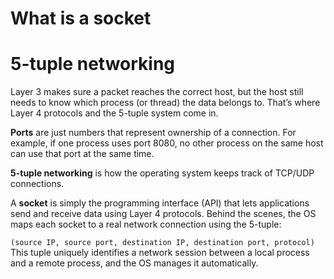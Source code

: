 # What is a socket

# 5-tuple networking

Layer 3 makes sure a packet reaches the correct host, but the host still needs to know which process (or thread) the data belongs to. That’s where Layer 4 protocols and the 5-tuple system come in.

**Ports** are just numbers that represent ownership of a connection. For example, if one process uses port 8080, no other process on the same host can use that port at the same time.

**5-tuple networking** is how the operating system keeps track of TCP/UDP connections.

A **socket** is simply the programming interface (API) that lets applications send and receive data using Layer 4 protocols. Behind the scenes, the OS maps each socket to a real network connection using the 5-tuple:

`(source IP, source port, destination IP, destination port, protocol)`
This tuple uniquely identifies a network session between a local process and a remote process, and the OS manages it automatically.